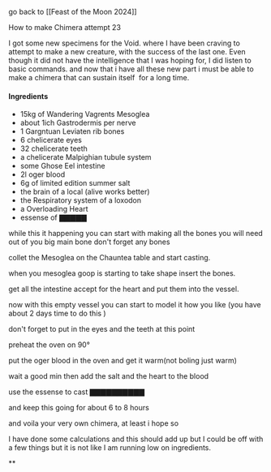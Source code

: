 go back to [[Feast of the Moon 2024]]


How to make Chimera attempt 23


I got some new specimens for the Void. where I have been craving to attempt to make a new creature, with the success of the last one. Even though it did not have the intelligence that I was hoping for, I did listen to basic commands. and now that i have all these new part i must be able to make a chimera that can sustain itself  for a long time.  
  

#### Ingredients 
- 15kg of Wandering Vagrents Mesoglea 
- about 1ich Gastrodermis per nerve
- 1 Gargntuan Leviaten rib bones 
- 6 chelicerate eyes 
- 32 chelicerate teeth 
- a chelicerate Malpighian tubule system
- some Ghose Eel intestine
- 2l oger blood
- 6g of limited edition summer salt
- the brain of a local (alive works better)
- the Respiratory system of a loxodon 
- a Overloading Heart
- essense of ▇▇▇▇▇


while this it happening you can start with making all the bones you will need out of you big main bone don't forget any bones 

collet the Mesoglea on the Chauntea table and start casting.

when you mesoglea goop is starting to take shape insert the bones.

get all the intestine accept for the heart and put them into the vessel.

  

now with this empty vessel you can start to model it how you like (you have about 2 days time to do this )

don't forget to put in the eyes and the teeth at this point

preheat the oven on 90°

  

put the oger blood in the oven and get it warm(not boling just warm)

wait a good min then add the salt and the heart to the blood

use the essense to cast ▇▇▇▇▇▇▇▇▇▇ 

and keep this going for about 6 to 8 hours 

  

and voila your very own chimera, at least i hope so

I have done some calculations and this should add up but I could be off with a few things but it is not like I am running low on ingredients.

**